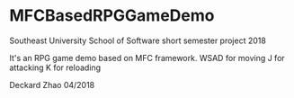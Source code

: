 # MFCBasedRPGGameDemo
Southeast University School of Software
short semester project 2018

It's an RPG game demo based on MFC framework. 
WSAD for moving
J for attacking
K for reloading

Deckard Zhao 
04/2018
